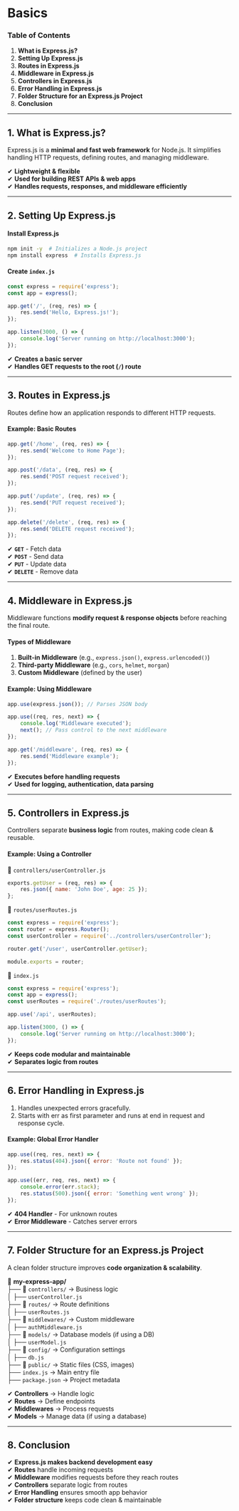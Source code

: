 # Basics

### **Table of Contents**

1. **What is Express.js?**
2. **Setting Up Express.js**
3. **Routes in Express.js**
4. **Middleware in Express.js**
5. **Controllers in Express.js**
6. **Error Handling in Express.js**
7. **Folder Structure for an Express.js Project**
8. **Conclusion**

***

## **1. What is Express.js?**

Express.js is a **minimal and fast web framework** for Node.js. It simplifies handling HTTP requests, defining routes, and managing middleware.

✔ **Lightweight & flexible**\
✔ **Used for building REST APIs & web apps**\
✔ **Handles requests, responses, and middleware efficiently**

***

## **2. Setting Up Express.js**

#### **Install Express.js**

```bash
npm init -y  # Initializes a Node.js project
npm install express  # Installs Express.js
```

#### **Create `index.js`**

```javascript
const express = require('express');
const app = express();

app.get('/', (req, res) => {
    res.send('Hello, Express.js!');
});

app.listen(3000, () => {
    console.log('Server running on http://localhost:3000');
});
```

✔ **Creates a basic server**\
✔ **Handles GET requests to the root (`/`) route**

***

## **3. Routes in Express.js**

Routes define how an application responds to different HTTP requests.

#### **Example: Basic Routes**

```javascript
app.get('/home', (req, res) => {
    res.send('Welcome to Home Page');
});

app.post('/data', (req, res) => {
    res.send('POST request received');
});

app.put('/update', (req, res) => {
    res.send('PUT request received');
});

app.delete('/delete', (req, res) => {
    res.send('DELETE request received');
});
```

✔ **`GET`** - Fetch data\
✔ **`POST`** - Send data\
✔ **`PUT`** - Update data\
✔ **`DELETE`** - Remove data

***

## **4. Middleware in Express.js**

Middleware functions **modify request & response objects** before reaching the final route.

#### **Types of Middleware**

1. **Built-in Middleware** (e.g., `express.json()`, `express.urlencoded()`)
2. **Third-party Middleware** (e.g., `cors`, `helmet`, `morgan`)
3. **Custom Middleware** (defined by the user)

#### **Example: Using Middleware**

```javascript
app.use(express.json()); // Parses JSON body

app.use((req, res, next) => {
    console.log('Middleware executed');
    next(); // Pass control to the next middleware
});

app.get('/middleware', (req, res) => {
    res.send('Middleware example');
});
```

✔ **Executes before handling requests**\
✔ **Used for logging, authentication, data parsing**

***

## **5. Controllers in Express.js**

Controllers separate **business logic** from routes, making code clean & reusable.

#### **Example: Using a Controller**

📁 `controllers/userController.js`

```javascript
exports.getUser = (req, res) => {
    res.json({ name: 'John Doe', age: 25 });
};
```

📁 `routes/userRoutes.js`

```javascript
const express = require('express');
const router = express.Router();
const userController = require('../controllers/userController');

router.get('/user', userController.getUser);

module.exports = router;
```

📁 `index.js`

```javascript
const express = require('express');
const app = express();
const userRoutes = require('./routes/userRoutes');

app.use('/api', userRoutes);

app.listen(3000, () => {
    console.log('Server running on http://localhost:3000');
});
```

✔ **Keeps code modular and maintainable**\
✔ **Separates logic from routes**

***

## **6. Error Handling in Express.js**

1. Handles unexpected errors gracefully.
2. Starts with err as first parameter and runs at end in request and response cycle.

#### **Example: Global Error Handler**

```javascript
app.use((req, res, next) => {
    res.status(404).json({ error: 'Route not found' });
});

app.use((err, req, res, next) => {
    console.error(err.stack);
    res.status(500).json({ error: 'Something went wrong' });
});
```

✔ **404 Handler** - For unknown routes\
✔ **Error Middleware** - Catches server errors

***

## **7. Folder Structure for an Express.js Project**

A clean folder structure improves **code organization & scalability**.

📁 **my-express-app/**\
├── 📁 `controllers/` → Business logic\
│ ├── `userController.js`\
├── 📁 `routes/` → Route definitions\
│ ├── `userRoutes.js`\
├── 📁 `middlewares/` → Custom middleware\
│ ├── `authMiddleware.js`\
├── 📁 `models/` → Database models (if using a DB)\
│ ├── `userModel.js`\
├── 📁 `config/` → Configuration settings\
│ ├── `db.js`\
├── 📁 `public/` → Static files (CSS, images)\
├── `index.js` → Main entry file\
├── `package.json` → Project metadata

✔ **Controllers** → Handle logic\
✔ **Routes** → Define endpoints\
✔ **Middlewares** → Process requests\
✔ **Models** → Manage data (if using a database)

***

## **8. Conclusion**

✔ **Express.js makes backend development easy**\
✔ **Routes** handle incoming requests\
✔ **Middleware** modifies requests before they reach routes\
✔ **Controllers** separate logic from routes\
✔ **Error Handling** ensures smooth app behavior\
✔ **Folder structure** keeps code clean & maintainable
